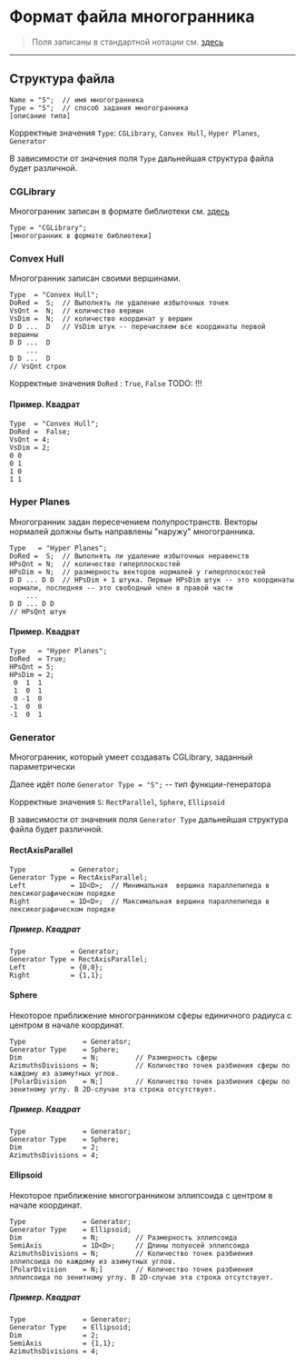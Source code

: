 # Формат файла многогранника

> Поля записаны в стандартной нотации см. [здесь](../DataFormat.md)

---

## Структура файла
```
Name = "S";  // имя многогранника 
Type = "S";  // способ задания многогранника
[описание типа]
```

Корректные значения `Type`: `CGLibrary`, `Convex Hull`, `Hyper Planes`, `Generator`

В зависимости от значения поля `Type` дальнейшая структура файла будет различной.

### CGLibrary

Многогранник записан в формате библиотеки см. [здесь](../LibPolytopeFormat.md)

```
Type = "CGLibrary";
[многогранник в формате библиотеки]
```

### Convex Hull
Многогранник записан своими вершинами.
```
Type  = "Convex Hull";
DoRed =  S;  // Выполнять ли удаление избыточных точек 
VsQnt =  N;  // количество веришн
VsDim =  N;  // количество координат у вершин
D D ...  D   // VsDim штук -- перечисляем все координаты первой вершины
D D ...  D 
    ...
D D ...  D 
// VsQnt строк
```

Корректные значения `DoRed` : `True`, `False` TODO: !!!

#### Пример. Квадрат
```
Type  = "Convex Hull";
DoRed =  False; 
VsQnt = 4;
VsDim = 2;
0 0
0 1
1 0
1 1
```

### Hyper Planes
Многогранник задан пересечением полупространств. Векторы нормалей должны быть направлены "наружу" многогранника.
```
Type   = "Hyper Planes";
DoRed =  S;  // Выполнять ли удаление избыточных неравенств 
HPsQnt = N;  // количество гиперплоскостей
HPsDim = N;  // размерность векторов нормалей у гиперплоскостей
D D ... D D  // HPsDim + 1 штука. Первые HPsDim штук -- это координаты нормали, последняя -- это свободный член в правой части
    ...
D D ... D D
// HPsQnt штук
```

#### Пример. Квадрат
```
Type   = "Hyper Planes";
DoRed  = True;
HPsQnt = 5;
HPsDim = 2;
 0  1  1
 1  0  1
 0 -1  0
-1  0  0
-1  0  1
```

### Generator
Многогранник, который умеет создавать CGLibrary, заданный параметрически

Далее идёт поле
`Generator Type = "S";`  -- тип функции-генератора

Корректные значения `S`: `RectParallel`, `Sphere`, `Ellipsoid` 

В зависимости от значения поля `Generator Type` дальнейшая структура файла будет различной.

#### RectAxisParallel
```
Type           = Generator;
Generator Type = RectAxisParallel;
Left           = 1D<D>;  // Минимальная  вершина параллепипеда в лексикографическом порядке
Right          = 1D<D>;  // Максимальная вершина параллепипеда в лексикографическом порядке
```

##### Пример. Квадрат
```
Type           = Generator;
Generator Type = RectAxisParallel;
Left           = {0,0};
Right          = {1,1};
```


#### Sphere
Некоторое приближение многогранником сферы единичного радиуса с центром в начале координат. 

```
Type              = Generator;
Generator Type    = Sphere;
Dim               = N;         // Размерность сферы
AzimuthsDivisions = N;         // Количество точек разбиения сферы по каждому из азимутных углов.
[PolarDivision    = N;]        // Количество точек разбиения сферы по зенитному углу. В 2D-случае эта строка отсутствует.

```

##### Пример. Квадрат
```
Type              = Generator;
Generator Type    = Sphere;
Dim               = 2;
AzimuthsDivisions = 4;
```

#### Ellipsoid

Некоторое приближение многогранником эллипсоида с центром в начале координат.

```
Type              = Generator;
Generator Type    = Ellipsoid;
Dim               = N;         // Размерность эллипсоида
SemiAxis          = 1D<D>;     // Длины полуосей эллипсоида
AzimuthsDivisions = N;         // Количество точек разбиения эллипсоида по каждому из азимутных углов.
[PolarDivision    = N;]        // Количество точек разбиения эллипсоида по зенитному углу. В 2D-случае эта строка отсутствует.
```

##### Пример. Квадрат

```
Type              = Generator;
Generator Type    = Ellipsoid;
Dim               = 2;
SemiAxis          = {1,1};
AzimuthsDivisions = 4;
```
